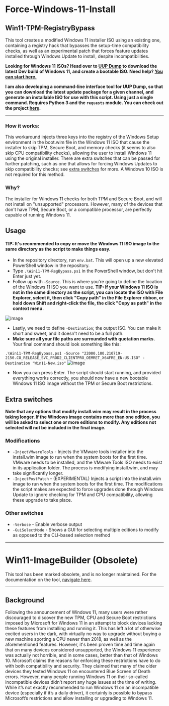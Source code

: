# Force-Windows-11-Install

## Win11-TPM-RegistryBypass
This tool creates a modified Windows 11 installer ISO using an existing one, containing a registry hack that bypasses the setup-time compatibility checks, as well as an experimental patch that forces feature updates installed through Windows Update to install, despite incompatibilities.

**Looking for Windows 11 ISOs? Head over to [UUP Dump](https://uupdump.net/fetchupd.php?arch=amd64&ring=wif&build=latest) to download the latest Dev build of Windows 11, and create a bootable ISO. Need help? [You can start here.](https://github.com/JosephM101/Force-Windows-11-Install/blob/main/docs/UUPDump-Tutorial.md)**

**I am also developing a command-line interface tool for UUP Dump, so that you can download the latest update package for a given channel, and generate an installable ISO for use with this script. Using just a single command. Requires Python 3 and the `requests` module. You can check out the project [here](https://github.com/JosephM101/uupdump_cli#one-line-run).**

------

### How it works:
This workaround injects three keys into the registry of the Windows Setup environment in the boot.wim file in the Windows 11 ISO that cause the installer to skip TPM, Secure Boot, and memory checks (it seems to also skip CPU compatibility checks), allowing the user to install Windows 11 using the original installer. There are extra switches that can be passed for further patching, such as one that allows for forcing Windows Updates to skip compatibility checks; see [extra switches](#extra-switches) for more. A Windows 10 ISO is not required for this method.

### Why?
The installer for Windows 11 checks for both TPM and Secure Boot, and will not install on "unsupported" processors. However, many of the devices that don't have TPM, Secure Boot, or a compatible processor, are perfectly capable of running Windows 11.

## Usage
#### TIP: It's recommended to copy or move the Windows 11 ISO image to the same directory as the script to make things easy.
- In the repository directory, run `env.bat`. This will open up a new elevated PowerShell window in the repository.
- Type `.\Win11-TPM-RegBypass.ps1` in the PowerShell window, but don't hit Enter just yet.
- Follow up with `-Source`. This is where you're going to define the location of the Windows 11 ISO you want to use.
**TIP: If your Windows 11 ISO is not in the same directory as the script, you can locate the ISO with File Explorer, select it, then click "Copy path" in the File Explorer ribbon, or hold down Shift and right-click the file, the click "Copy as path" in the context menu.** 

![image](https://user-images.githubusercontent.com/28277730/127249747-aee0fda7-bfaa-450b-b58b-1b3030ba0e56.png)

- Lastly, we need to define `-Destination`; the output ISO. You can make it short and sweet, and it doesn't need to be a full path.
- **Make sure all your file paths are surrounded with quotation marks.** Your final command should look something like this:

`.\Win11-TPM-RegBypass.ps1 -Source "22000.100.210719-2150.CO_RELEASE_SVC_PROD2_CLIENTPRO_OEMRET_X64FRE_EN-US.ISO" -Destination "Win11-New.iso"`
![image](https://user-images.githubusercontent.com/28277730/127249867-bd20873a-8b5d-45fc-bb1d-942a12c8edcc.png)
- Now you can press Enter. The script should start running, and provided everything works correctly, you should now have a new bootable Windows 11 ISO image without the TPM or Secure Boot restrictions.

## Extra switches
**Note that any options that modify install.wim may result in the process taking longer. If the Windows image contains more than one edition, you will be asked to select one or more editions to modify. Any editions not selected will not be included in the final image.**

### Modifications
- `-InjectVMwareTools` - Injects the VMware tools installer into the install.wim image to run when the system boots for the first time. VMware needs to be installed, and the VMware Tools ISO needs to exist in its application folder. The process is modifying install.wim, and may take significantly longer.
- `-InjectPostPatch` - (EXPERIMENTAL) Injects a script into the install.wim image to run when the system boots for the first time. The modifications the script makes are expected to force upgrades done through Windows Update to ignore checking for TPM and CPU compatibility, allowing these upgrade to take place.

### Other switches
- `-Verbose` - Enable verbose output
- `-GuiSelectMode` - Shows a GUI for selecting multiple editions to modify as opposed to the CLI-based selection method

--------

# Win11-ImageBuilder (Obsolete)
This tool has been marked obsolete, and is no longer maintained. For the documentation on the tool, [navigate here](https://github.com/JosephM101/Force-Windows-11-Install/blob/main/docs/Documentation%20for%20Win11-ImageBuilder.md).

--------

## Background
Following the announcement of Windows 11, many users were rather discouraged to discover the new TPM, CPU and Secure Boot restrictions imposed by Microsoft for Windows 11 in an attempt to block devices lacking these features from installing and running it. This has left a lot of otherwise excited users in the dark, with virtually no way to upgrade without buying a new machine sporting a CPU newer than 2018, as well as the aforementioned features. However, it's been proven time and time again that on many devices considered unsupported, the Windows 11 experience was actually not horrible, and in some cases, better than that of Windows 10. Microsoft claims the reasons for enforcing these restrictions have to do with both compatibility and security. They claimed that many of the older devices they tested Windows 11 on encountered Blue Screen of Death errors. However, many people running Windows 11 on their so-called incompatible devices didn’t report any huge issues at the time of writing. While it’s not exactly recommended to run Windows 11 on an incompatible device (especially if it’s a daily driver), it certainly is possible to bypass Microsoft’s restrictions and allow installing or upgrading to Windows 11.
